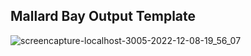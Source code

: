 ## Mallard Bay Output Template 
![screencapture-localhost-3005-2022-12-08-19_56_07](https://user-images.githubusercontent.com/118173148/206473830-5df22dd3-a5e3-4311-9686-ec244baab082.png)
